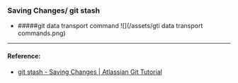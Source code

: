 ### Saving Changes/ git stash

* #####git data transport command
![](/assets/gti data transport commands.png)






----
#### Reference:
- [git stash - Saving Changes | Atlassian Git Tutorial](https://www.atlassian.com/git/tutorials/saving-changes/git-stash)
